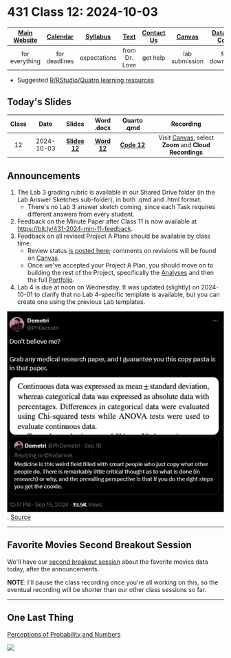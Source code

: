 # 431 Class 12: 2024-10-03

[Main Website](https://thomaselove.github.io/431-2024/) | [Calendar](https://thomaselove.github.io/431-2024/calendar.html) | [Syllabus](https://thomaselove.github.io/431-syllabus-2024/) | [Text](https://thomaselove.github.io/431-book/) | [Contact Us](https://thomaselove.github.io/431-2024/contact.html) | [Canvas](https://canvas.case.edu) | [Data and Code](https://github.com/THOMASELOVE/431-data)
:-----------: | :--------------: | :----------: | :---------: | :-------------: | :-----------: | :------------:
for everything | for deadlines | expectations | from Dr. Love | get help | lab submission | for downloads

- Suggested [R/RStudio/Quatro learning resources](https://thomaselove.github.io/431-2024/resources.html)

## Today's Slides

Class | Date | Slides | Word .docx | Quarto .qmd | Recording
:---: | :--------: | :------: | :------: | :------: | :-------------:
12 | 2024-10-03 | **[Slides 12](https://thomaselove.github.io/431-slides-2024/class12.html)** | **[Word 12](https://thomaselove.github.io/431-slides-2024/class12w.docx)** | **[Code 12](https://github.com/THOMASELOVE/431-slides-2024/blob/main/class12.qmd)** | Visit [Canvas](https://canvas.case.edu/), select **Zoom** and **Cloud Recordings**

## Announcements

1. The Lab 3 grading rubric is available in our Shared Drive folder (in the Lab Answer Sketches sub-folder), in both .qmd and .html format.
    - There's no Lab 3 answer sketch coming, since each Task requires different answers from every student.
2. Feedback on the Minute Paper after Class 11 is now available at <https://bit.ly/431-2024-min-11-feedback>.
3. Feedback on all revised Project A Plans should be available by class time.
    - Review status [is posted here](https://github.com/THOMASELOVE/431-classes-2024/blob/main/projectA/projectA_teams.md); comments on revisions will be found on [Canvas](https://canvas.case.edu).
    - Once we've accepted your Project A Plan, you should move on to building the rest of the Project, specifically the [Analyses](https://thomaselove.github.io/431-projectA-2024/analyses.html) and then the full [Portfolio](https://thomaselove.github.io/431-projectA-2024/portfolio.html).
4. Lab 4 is due at noon on Wednesday. It was updated (slightly) on 2024-10-01 to clarify that no Lab 4-specific template is available, but you can create one using the previous Lab templates.

![](demetri_2024-09-19.png). [Source](https://x.com/phdemetri/status/1836801893437219321)

-----------

## Favorite Movies Second Breakout Session

We'll have our [second breakout session](https://github.com/THOMASELOVE/431-classes-2024/blob/main/movies/breakout2.md) about the favorite movies data today, after the announcements. 

**NOTE**: I'll pause the class recording once you're all working on this, so the eventual recording will be shorter than our other class sessions so far.

---------------

## One Last Thing

[Perceptions of Probability and Numbers](https://github.com/zonination/perceptions)

![](https://raw.githubusercontent.com/zonination/perceptions/master/plot1.png)
